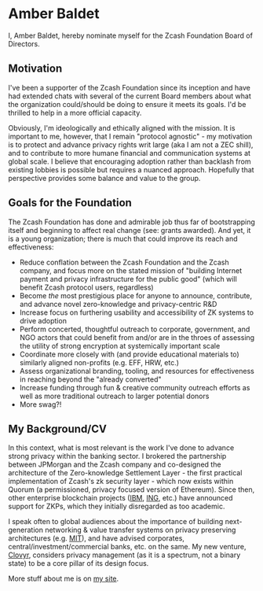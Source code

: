 # Amber Baldet

I, Amber Baldet, hereby nominate myself for the Zcash Foundation Board of Directors.

## Motivation

I've been a supporter of the Zcash Foundation since its inception and have had extended chats with several of the current Board members about what the organization could/should be doing to ensure it meets its goals. I'd be thrilled to help in a more official capacity.

Obviously, I'm ideologically and ethically aligned with the mission. It is important to me, however, that I remain "protocol agnostic" - my motivation is to protect and advance privacy rights writ large (aka I am not a ZEC shill), and to contribute to more humane financial and communication systems at global scale. I believe that encouraging adoption rather than backlash from existing lobbies is possible but requires a nuanced approach. Hopefully that perspective provides some balance and value to the group.

## Goals for the Foundation

The Zcash Foundation has done and admirable job thus far of bootstrapping itself and beginning to affect real change (see: grants awarded). And yet, it is a young organization; there is much that could improve its reach and effectiveness:
* Reduce conflation between the Zcash Foundation and the Zcash company, and focus more on the stated mission of "building Internet payment and privacy infrastructure for the public good" (which will benefit Zcash protocol users, regardless) 
* Become *the* most prestigious place for anyone to announce, contribute, and advance novel zero-knowledge and privacy-centric R&D 
* Increase focus on furthering usability and accessibility of ZK systems to drive adoption
* Perform concerted, thoughtful outreach to corporate, government, and NGO actors that could benefit from and/or are in the throes of assessing the utility of strong encryption at systemically important scale
* Coordinate more closely with (and provide educational materials to) similarly aligned non-profits (e.g. EFF, HRW, etc.)
* Assess organizational branding, tooling, and resources for effectiveness in reaching beyond the "already converted"
* Increase funding through fun & creative community outreach efforts as well as more traditional outreach to larger potential donors
* More swag?!

## My Background/CV

In this context, what is most relevant is the work I've done to advance strong privacy within the banking sector. I brokered the partnership between JPMorgan and the Zcash company and co-designed the architecture of the Zero-knowledge Settlement Layer - the first practical implementation of Zcash's zk security layer - which now exists within Quorum (a permissioned, privacy focused version of Ethereum). Since then, other enterprise blockchain projects ([IBM](https://www.ibm.com/developerworks/cloud/library/cl-blockchain-private-confidential-transactions-hyperledger-fabric-zero-knowledge-proof/index.html), [ING](https://github.com/ing-bank/zkrangeproof), etc.) have announced support for ZKPs, which they initially disregarded as too academic.

I speak often to global audiences about the importance of building next-generation networking & value transfer systems on privacy preserving architectures (e.g. [MIT](https://events.technologyreview.com/video/watch/amber-baldet-online-privacy/)), and have advised corporates, central/investment/commercial banks, etc. on the same. My new venture, [Clovyr](https://clovyr.io), considers privacy management (as it is a spectrum, not a binary state) to be a core pillar of its design focus.

More stuff about me is on [my site](https://amberbaldet.com).
